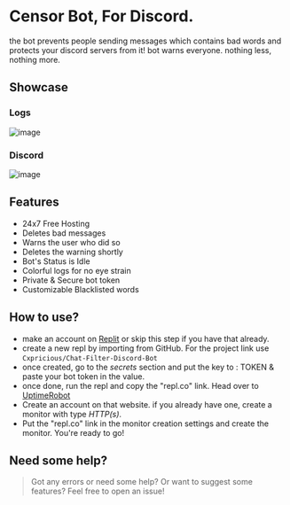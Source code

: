 # Censor Bot, For Discord.
the bot prevents people sending messages which contains bad words and protects your discord servers from it! bot warns everyone. nothing less, nothing more.

## Showcase
### Logs
 ![image](https://user-images.githubusercontent.com/91474974/137886334-229c5ee6-fcba-4a62-b520-3936796774c1.png)
 ### Discord
 ![image](https://user-images.githubusercontent.com/91474974/137886649-a3b3612c-6e6a-4a3d-9c5f-27daf483cd5a.png)



## Features
- 24x7 Free Hosting
- Deletes bad messages
- Warns the user who did so
- Deletes the warning shortly
- Bot's Status is Idle
- Colorful logs for no eye strain
- Private & Secure bot token
- Customizable Blacklisted words

## How to use?
- make an account on [Replit](https://replit.com) or skip this step if you have that already.
- create a new repl by importing from GitHub. For the project link use `Cxpricious/Chat-Filter-Discord-Bot`
- once created, go to the *secrets* section and put the key to : TOKEN & paste your bot token in the value.
- once done, run the repl and copy the "repl.co" link. Head over to [UptimeRobot](https://uptimerobot.com) 
- Create an account on that website. if you already have one, create a monitor with type *HTTP(s)*.
- Put the "repl.co" link in the monitor creation settings and create the monitor. You're ready to go!

## Need some help?
> Got any errors or need some help? Or want to suggest some features? Feel free to open an issue!
